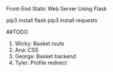 Front-End Static Web Server Using Flask

pip3 install flask
pip3 install requests

##TODO

1. Wicky: Basket route
2. Ana: CSS
3. George: Basket backend
4. Tyler: Profile redirect
